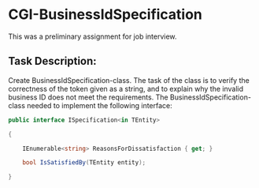 # CGI-BusinessIdSpecification
This was a preliminary assignment for job interview.
## Task Description:
Create BusinessIdSpecification-class. The task of the class is to verify the correctness of the token given as a string, and to explain why the invalid business ID does not meet the requirements. The BusinessIdSpecification-class needed to implement the following interface:
```cs
public interface ISpecification<in TEntity>

{

    IEnumerable<string> ReasonsForDissatisfaction { get; }

    bool IsSatisfiedBy(TEntity entity);

}
```
